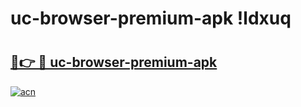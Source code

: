 # uc-browser-premium-apk !ldxuq

# <h2><a href="https://l5kh2g.esa.edu.pl?title=uc-browser-premium-apk&ref=ldxuq">🔗👉 🔴 uc-browser-premium-apk</a></h2>

[![acn](https://github.com/user-attachments/assets/0f9c940e-d8b0-45ae-aac7-cd30a18b3e1c)](https://l5kh2g.esa.edu.pl?title=uc-browser-premium-apk&ref=ldxuq)

